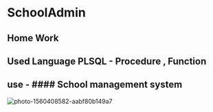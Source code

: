 # SchoolAdmin

## Home Work

## Used Language PLSQL - Procedure , Function

## use -  #### School management system




![photo-1560408582-aabf80b149a7](https://user-images.githubusercontent.com/52432199/62557704-73eb4a00-b8b2-11e9-88ab-a3a13bf29b02.jpg)
